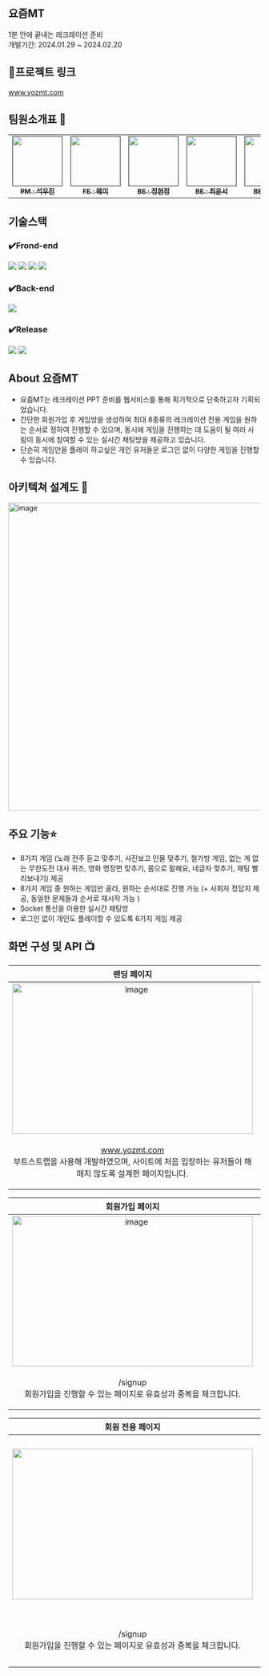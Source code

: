 ## 요즘MT
1분 안에 끝내는 레크레이션 준비<br>
개발기간: 2024.01.29 ~ 2024.02.20

## 🔗프로젝트 링크
www.yozmt.com

## 팀원소개표 🔎

<table>
  <tbody>
    <tr>
      <td align="center"><a href=""><img src="https://github.com/Pirogramming-20/YM/assets/121532823/aebaf1bf-491b-47e3-a92a-d4af72fd4ac3" width="100px;" alt=""/><br /><sub><b> PM : 석우진 </b></sub></a><br /></td>
      <td align="center"><a href=""><img src="https://github.com/Pirogramming-20/YM/assets/121532823/c7a1df57-911a-452d-82e4-69347c7f4fae" width="100px;" alt=""/><br /><sub><b> FE : 웨이 </b></sub></a><br /></td>
      <td align="center"><a href=""><img src="https://github.com/Pirogramming-20/YM/assets/121532823/ab545d7d-0c72-479f-9d3d-e6d3be012023" width="100px;" alt=""/><br /><sub><b> BE : 정현정</b></sub></a><br /></td>
      <td align="center"><a href=""><img src="https://github.com/Pirogramming-20/YM/assets/121532823/a550358f-576b-4fbe-b350-96153c06b967" width="100px;" alt=""/><br /><sub><b> BE : 최윤서</b></sub></a><br /></td>
      <td align="center"><a href=""><img src="https://github.com/Pirogramming-20/YM/assets/121532823/93db4d3c-f862-480f-8b9b-65f1964393de" width="100px;" alt=""/><br /><sub><b> BE : 오기택</b></sub></a><br /></td>
    </tr>
  </tbody>
</table>


## 기술스택 

### ✔️Frond-end
<img src="https://img.shields.io/badge/html5-E34F26?style=for-the-badge&logo=html5&logoColor=white"> <img src="https://img.shields.io/badge/css-1572B6?style=for-the-badge&logo=css3&logoColor=white"> <img src="https://img.shields.io/badge/javascript-F7DF1E?style=for-the-badge&logo=javascript&logoColor=black"> <img src="https://img.shields.io/badge/jquery-0769AD?style=for-the-badge&logo=jquery&logoColor=white">

### ✔️Back-end
<img src="https://img.shields.io/badge/django-092E20?style=for-the-badge&logo=django&logoColor=white">

### ✔️Release
<img src="https://img.shields.io/badge/linux-FCC624?style=for-the-badge&logo=linux&logoColor=black"> <img src="https://img.shields.io/badge/amazonaws-232F3E?style=for-the-badge&logo=amazonaws&logoColor=white"> 

## About 요즘MT
- 요즘MT는 레크레이션 PPT 준비를 웹서비스를 통해 획기적으로 단축하고자 기획되었습니다.
- 간단한 회원가입 후 게임방을 생성하여 최대 8종류의 레크레이션 전용 게임을 원하는 순서로 정하여 진행할 수 있으며, 동시에 게임을 진행하는 데 도움이 될 여러 사람이 동시에 참여할 수 있는 실시간 채팅방을 제공하고 있습니다.
- 단순히 게임만을 플레이 하고싶은 개인 유저들운 로그인 없이 다양한 게임을 진행할 수 있습니다.

## 아키텍쳐 설계도 🔧
<img width="614" alt="image" src="https://github.com/Pirogramming-20/YM/assets/121532823/010c84e9-a51a-4b9d-883b-d52111db3b94">

## 주요 기능⭐️
- 8가지 게임 (노래 전주 듣고 맞추기, 사진보고 인물 맞추기, 철가방 게임, 없는 게 없는 무한도전 대사 퀴즈, 영화 명장면 맞추기, 몸으로 말해요, 네글자 맞추기, 채팅 빨리보내기) 제공
- 8가지 게임 중 원하는 게임만 골라, 원하는 순서대로 진행 가능 (+ 사회자 정답지 제공, 동일한 문제들과 순서로 재시작 가능 )
- Socket 통신을 이용한 실시간 채팅방
- 로그인 없이 개인도 플레이할 수 있도록 6가지 게임 제공

## 화면 구성 및 API 📺

| 랜딩 페이지 | 이용방법 페이지 |
| :---:         |     :---:      |
| <img width="480px;" height="300px" alt="image" src="https://github.com/Pirogramming-20/YM/assets/121532823/1a8d421c-5825-404d-9aa5-5839704f60fc">  | <img width="480px;" height="300px" alt="image" src="https://github.com/Pirogramming-20/YM/assets/121532823/3266a76b-d102-46ae-ba5d-e3a10b15b403">     |
| <p>www.yozmt.com<br>부트스트랩을 사용해 개발하였으며, 사이트에 처음 입장하는 유저들이 해매지 않도록 설계한 페이지입니다.</p>  | <p>/help<br>요즘MT를 이용해 레크레이션을 진행하는 방법을 자세하게 설명해주는 페이지입니다.</p>     | 

| 회원가입 페이지 | 로그인 페이지 |
| :---:         |     :---:      |
| <img width="480px;" height="300px" alt="image" src="https://github.com/Pirogramming-20/YM/assets/121532823/68c4ae23-c765-403a-96ce-42777774da8b"> | <img src="https://github.com/Pirogramming-20/YM/assets/121532823/b019ce37-453f-417d-8a41-aa99c0df0181" width="480px;" height="300px" alt=""/>     |
| <p>/signup <br>회원가입을 진행할 수 있는 페이지로 유효성과 중복을 체크합니다. </p>     | <p>/login<br>가입한 아이디를 이용해 로그인할 수 있는 페이지입니다.</p>     | 

| 회원 전용 페이지 | 방 생성 페이지 |
| :---:         |     :---:      |
| <img width="480px;" height="300px" src="https://github.com/Pirogramming-20/YM/assets/121532823/6b1ff4bf-1bae-4df5-910a-e72819a74673" alt=""/>   | <img src="" width="350px;" height="350px" alt=""/>     |
| <p>/signup <br>회원가입을 진행할 수 있는 페이지로 유효성과 중복을 체크합니다. </p>     | <p>/login<br>가입한 아이디를 이용해 로그인할 수 있는 페이지입니다.</p>  | 




